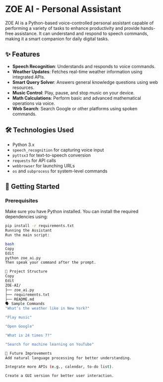# ZOE AI - Personal Assistant

ZOE AI is a Python-based voice-controlled personal assistant capable of performing a variety of tasks to enhance productivity and provide hands-free assistance. It can understand and respond to speech commands, making it a smart companion for daily digital tasks.

## ✨ Features

- **Speech Recognition**: Understands and responds to voice commands.
- **Weather Updates**: Fetches real-time weather information using integrated APIs.
- **Smart Query Solver**: Answers general knowledge questions using web resources.
- **Music Control**: Play, pause, and stop music on your device.
- **Math Calculations**: Perform basic and advanced mathematical operations via voice.
- **Web Search**: Search Google or other platforms using spoken commands.

## 🛠 Technologies Used

- Python 3.x
- `speech_recognition` for capturing voice input
- `pyttsx3` for text-to-speech conversion
- `requests` for API calls
- `webbrowser` for launching URLs
- `os` and `subprocess` for system-level commands

## 🚀 Getting Started

### Prerequisites

Make sure you have Python installed. You can install the required dependencies using:

```bash
pip install -r requirements.txt
Running the Assistant
Run the main script:

bash
Copy
Edit
python zoe_ai.py
Then speak your command after the prompt.

📂 Project Structure
Copy
Edit
ZOE-AI/
├── zoe_ai.py
├── requirements.txt
├── README.md
🗣 Sample Commands
"What’s the weather like in New York?"

"Play music"

"Open Google"

"What is 24 times 7?"

"Search for machine learning on YouTube"

🤖 Future Improvements
Add natural language processing for better understanding.

Integrate more APIs (e.g., calendar, to-do list).

Create a GUI version for better user interaction.
